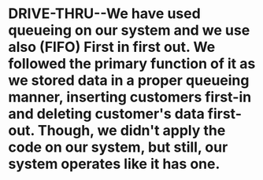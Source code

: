 # DRIVE-THRU--We have used queueing on our system and we use also (FIFO) First in first out. We followed the primary function of it as we stored data in a proper queueing manner, inserting customers first-in and deleting customer's data first-out. Though, we didn't apply the code on our system, but still, our system operates like it has one.
